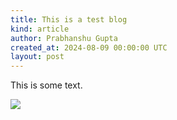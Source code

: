 ```yaml
---
title: This is a test blog
kind: article
author: Prabhanshu Gupta
created_at: 2024-08-09 00:00:00 UTC
layout: post
---
```

This is some text.

![](images/blog/1.png)
